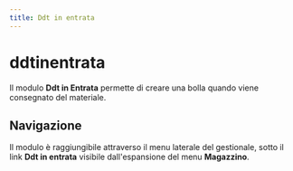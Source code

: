 ```yaml
---
title: Ddt in entrata
---
```


# ddtinentrata

Il modulo **Ddt in Entrata** permette di creare una bolla quando viene consegnato del materiale.

## Navigazione

Il modulo è raggiungibile attraverso il menu laterale del gestionale, sotto il link **Ddt in entrata** visibile dall'espansione del menu **Magazzino**.

